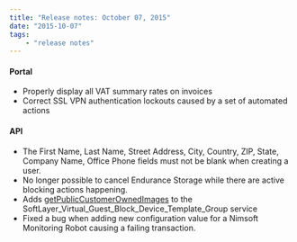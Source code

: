 ```yaml
---
title: "Release notes: October 07, 2015"
date: "2015-10-07"
tags:
    - "release notes"
---
```


#### Portal
+ Properly display all VAT summary rates on invoices
+ Correct SSL VPN authentication lockouts caused by a set of automated actions


#### API
+ The First Name, Last Name, Street Address, City, Country, ZIP, State, Company Name, Office Phone fields must not be blank when creating a user.
+ No longer possible to cancel Endurance Storage while there are active blocking actions happening.
+ Adds [getPublicCustomerOwnedImages](http://sldn.softlayer.com/reference/services/SoftLayer_Virtual_Guest_Block_Device_Template_Group/getPublicCustomerOwnedImages) to the SoftLayer_Virtual_Guest_Block_Device_Template_Group service
+ Fixed a bug when adding new configuration value for a Nimsoft Monitoring Robot causing a failing transaction.
